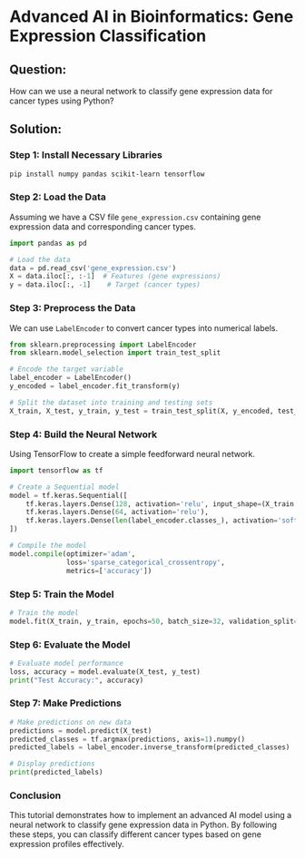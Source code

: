 # Advanced AI in Bioinformatics: Gene Expression Classification

## Question:
How can we use a neural network to classify gene expression data for cancer types using Python?

## Solution:

### Step 1: Install Necessary Libraries

```bash
pip install numpy pandas scikit-learn tensorflow
```

### Step 2: Load the Data

Assuming we have a CSV file `gene_expression.csv` containing gene expression data and corresponding cancer types.

```python
import pandas as pd

# Load the data
data = pd.read_csv('gene_expression.csv')
X = data.iloc[:, :-1]  # Features (gene expressions)
y = data.iloc[:, -1]    # Target (cancer types)
```

### Step 3: Preprocess the Data

We can use `LabelEncoder` to convert cancer types into numerical labels.

```python
from sklearn.preprocessing import LabelEncoder
from sklearn.model_selection import train_test_split

# Encode the target variable
label_encoder = LabelEncoder()
y_encoded = label_encoder.fit_transform(y)

# Split the dataset into training and testing sets
X_train, X_test, y_train, y_test = train_test_split(X, y_encoded, test_size=0.2, random_state=42)
```

### Step 4: Build the Neural Network

Using TensorFlow to create a simple feedforward neural network.

```python
import tensorflow as tf

# Create a Sequential model
model = tf.keras.Sequential([
    tf.keras.layers.Dense(128, activation='relu', input_shape=(X_train.shape[1],)),
    tf.keras.layers.Dense(64, activation='relu'),
    tf.keras.layers.Dense(len(label_encoder.classes_), activation='softmax')  # Output layer
])

# Compile the model
model.compile(optimizer='adam', 
              loss='sparse_categorical_crossentropy', 
              metrics=['accuracy'])
```

### Step 5: Train the Model

```python
# Train the model
model.fit(X_train, y_train, epochs=50, batch_size=32, validation_split=0.2)
```

### Step 6: Evaluate the Model

```python
# Evaluate model performance
loss, accuracy = model.evaluate(X_test, y_test)
print("Test Accuracy:", accuracy)
```

### Step 7: Make Predictions

```python
# Make predictions on new data
predictions = model.predict(X_test)
predicted_classes = tf.argmax(predictions, axis=1).numpy()
predicted_labels = label_encoder.inverse_transform(predicted_classes)

# Display predictions
print(predicted_labels)
```

### Conclusion

This tutorial demonstrates how to implement an advanced AI model using a neural network to classify gene expression data in Python. By following these steps, you can classify different cancer types based on gene expression profiles effectively.